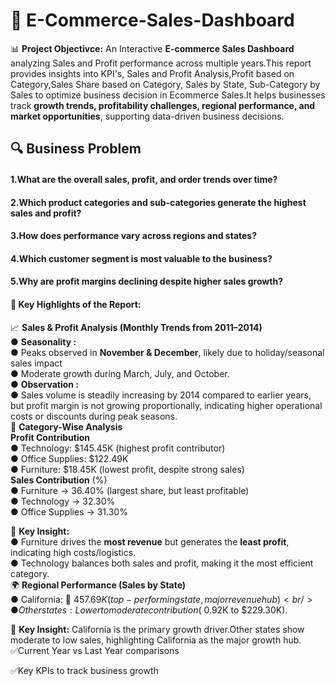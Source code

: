 # 📌 E-Commerce-Sales-Dashboard
📊 **Project Objectivce:** An Interactive **E-commerce Sales Dashboard** analyzing Sales and Profit performance across multiple years.This report provides insights into KPI's, Sales and Profit Analysis,Profit based on Category,Sales Share based on Category, Sales by State, Sub-Category by Sales to optimize business decision in Ecommerce Sales.It helps businesses track **growth trends, profitability challenges, regional performance, and market opportunities**, supporting data-driven business decisions.  
## 🔍 Business Problem
#### **1.What are the overall sales, profit, and order trends over time?**
#### **2.Which product categories and sub-categories generate the highest sales and profit?**
#### **3.How does performance vary across regions and states?**
#### **4.Which customer segment is most valuable to the business?**
#### **5.Why are profit margins declining despite higher sales growth?**
#### 🔎 Key Highlights of the Report:
📈 **Sales & Profit Analysis (Monthly Trends from 2011–2014)** <br/>
● **Seasonality :** <br/>
 ● Peaks observed in **November & December**, likely due to holiday/seasonal sales impact<br/>
 ● Moderate growth during March, July, and October.<br/>
● **Observation :** <br/>
 ● Sales volume is steadily increasing by 2014 compared to earlier years, but profit margin is not growing proportionally, indicating higher operational costs or discounts during peak seasons.<br/>
📂 **Category-Wise Analysis**<br/>
**Profit Contribution** <br/>
● Technology: $145.45K (highest profit contributor)<br/>
● Office Supplies: $122.49K<br/>
● Furniture: $18.45K (lowest profit, despite strong sales)<br/>
**Sales Contribution** (%)<br/>
● Furniture → 36.40% (largest share, but least profitable) <br/>
● Technology → 32.30% <br/>
● Office Supplies → 31.30% <br/>

📌 **Key Insight:** <br/>
● Furniture drives the **most revenue** but generates the **least profit**, indicating high costs/logistics.<br/>
● Technology balances both sales and profit, making it the most efficient category.<br/>
🌍 **Regional Performance (Sales by State)** <br/>
● California: 🚀 $457.69K (top-performing state, major revenue hub) <br/>
● Other states: Lower to moderate contribution (~$0.92K to $229.30K). <br/>

📌 **Key Insight:** California is the primary growth driver.Other states show moderate to low sales, highlighting California as the major growth hub. <br/> 
✅Current Year vs Last Year comparisons

✅Key KPIs to track business growth
